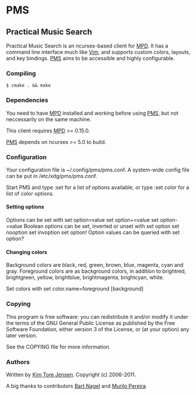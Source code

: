 # PMS
## Practical Music Search
Practical Music Search is an ncurses-based client for
[MPD](http://mpd.wikia.com/wiki/Music_Player_Daemon_Wiki). It has a command line
interface much like [Vim](http://www.vim.org), and supports custom colors,
layouts, and key bindings. [PMS](https://github.com/ambientsound/pms) aims to
be accessible and highly configurable.

### Compiling
    $ cmake . && make

### Dependencies
You need to have [MPD](http://mpd.wikia.com/wiki/Music_Player_Daemon_Wiki)
installed and working before using [PMS](https://github.com/ambientsound/pms),
but not neccessarily on the same machine.

This client requires 
[MPD](http://mpd.wikia.com/wiki/Music_Player_Daemon_Wiki) >= 0.15.0.

[PMS](https://github.com/ambientsound/pms) depends on ncurses >= 5.0 to build.

### Configuration
Your configuration file is ~/.config/pms/pms.conf. A system-wide config
file can be put in /etc/xdg/pms/pms.conf.

Start PMS and type
	:set
for a list of options available, or type
	:set color
for a list of color options.

#### Setting options
Options can be set with
	set option=value
	set option+=value
	set option-=value
Boolean options can be set, inverted or unset with
	set option
	set nooption
	set invoption
	set option!
Option values can be queried with
	set option?

#### Changing colors
Background colors are black, red, green, brown, blue, magenta, cyan and gray.
Foreground colors are as background colors, in addition to 
brightred, brightgreen, yellow, brightblue, brightmagenta, brightcyan, white.

Set colors with
	set color.name=foreground [background]

### Copying
This program is free software: you can redistribute it and/or modify
it under the terms of the GNU General Public License as published by
the Free Software Foundation, either version 3 of the License, or
(at your option) any later version.

See the COPYING file for more information.

### Authors
Written by [Kim Tore Jensen](http://www.incendio.no). Copyright (c) 2006-2011.

A big thanks to contributors [Bart Nagel](https://github.com/tremby)
and [Murilo Pereira](https://github.com/mpereira).
